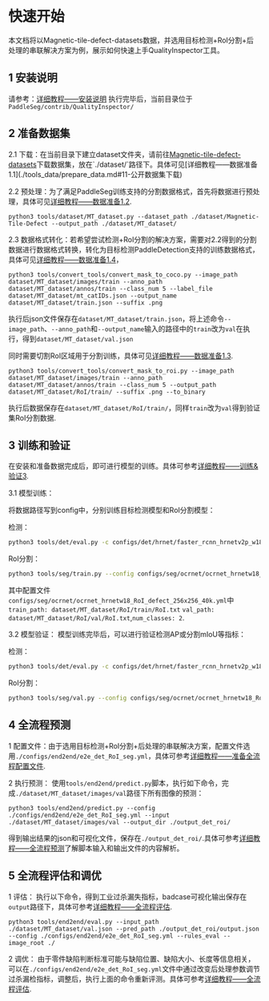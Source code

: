 # 快速开始
本文档将以Magnetic-tile-defect-datasets数据，并选用目标检测+RoI分割+后处理的串联解决方案为例，展示如何快速上手QualityInspector工具。

## 1 安装说明

请参考：[详细教程——安装说明](./install.md)
执行完毕后，当前目录位于`PaddleSeg/contrib/QualityInspector/`

## 2 准备数据集

2.1 下载：在当前目录下建立dataset文件夹，请前往[Magnetic-tile-defect-datasets](https://github.com/abin24/Magnetic-tile-defect-datasets.)下载数据集，放在`./dataset/`路径下。具体可见[详细教程——数据准备1.1](./tools_data/prepare_data.md#11-公开数据集下载)

2.2 预处理：为了满足PaddleSeg训练支持的分割数据格式，首先将数据进行预处理，具体可见[详细教程——数据准备1.2](./tools_data/prepare_data.md#12-转换为全图分割训练数据格式).

```shell
python3 tools/dataset/MT_dataset.py --dataset_path ./dataset/Magnetic-Tile-Defect --output_path ./dataset/MT_dataset/
```

2.3 数据格式转化：若希望尝试检测+RoI分割的解决方案，需要对2.2得到的分割数据进行数据格式转换，转化为目标检测PaddleDetection支持的训练数据格式，具体可见[详细教程——数据准备1.4](./tools_data/prepare_data.md#14-将全图分割数据转为coco格式的json文件)，

```shell
python3 tools/convert_tools/convert_mask_to_coco.py --image_path dataset/MT_dataset/images/train --anno_path dataset/MT_dataset/annos/train --class_num 5 --label_file dataset/MT_dataset/mt_catIDs.json --output_name dataset/MT_dataset/train.json --suffix .png
```

执行后json文件保存在`dataset/MT_dataset/train.json`，将上述命令`--image_path`、`--anno_path`和`--output_name`输入的路径中的`train`改为`val`在执行，得到`dataset/MT_dataset/val.json`

同时需要切割RoI区域用于分割训练，具体可见[详细教程——数据准备1.3](./tools_data/prepare_data.md#13-将全图分割数据转为roi分割文件).

```shell
python3 tools/convert_tools/convert_mask_to_roi.py --image_path dataset/MT_dataset/images/train --anno_path dataset/MT_dataset/annos/train --class_num 5 --output_path dataset/MT_dataset/RoI/train/ --suffix .png --to_binary
```
执行后数据保存在`dataset/MT_dataset/RoI/train/`，同样`train`改为`val`得到验证集RoI分割数据.

## 3 训练和验证
在安装和准备数据完成后，即可进行模型的训练。具体可参考[详细教程——训练&验证3](./det_seg/train_eval.md#训练).

3.1 模型训练：

将数据路径写到config中，分别训练目标检测模型和RoI分割模型：

检测：
```bash
python3 tools/det/eval.py -c configs/det/hrnet/faster_rcnn_hrnetv2p_w18_3x_defect.yml -o weights=./output/faster_rcnn_hrnetv2p_w18_3x_defect/model_final.pdparams
```

RoI分割：

```bash
python3 tools/seg/train.py --config configs/seg/ocrnet/ocrnet_hrnetw18_RoI_defect_256x256_40k.yml --do_eval  --use_vdl --save_interval 100 --save_dir ./output/RoI/
```
其中配置文件`configs/seg/ocrnet/ocrnet_hrnetw18_RoI_defect_256x256_40k.yml`中`train_path: dataset/MT_dataset/RoI/train/RoI.txt`
`val_path: dataset/MT_dataset/RoI/val/RoI.txt`,`num_classes: 2`.

3.2 模型验证：
模型训练完毕后，可以进行验证检测AP或分割mIoU等指标：

检测：
```bash
python3 tools/det/eval.py -c configs/det/hrnet/faster_rcnn_hrnetv2p_w18_3x_defect.yml -o weights=./output/faster_rcnn_hrnetv2p_w18_3x_defect/model_final.pdparams
```

RoI分割：
```bash
python3 tools/seg/val.py --config configs/seg/ocrnet/ocrnet_hrnetw18_RoI_defect_256x256_40k.yml --model_path ./output/RoI/best_model/model.pdparams
```

## 4 全流程预测
1 配置文件：由于选用目标检测+RoI分割+后处理的串联解决方案，配置文件选用`./configs/end2end/e2e_det_RoI_seg.yml`，具体可参考[详细教程——准备全流程配置文件](./end2end/parse_config.md).

2 执行预测：
使用`tools/end2end/predict.py`脚本，执行如下命令，完成`./dataset/MT_dataset/images/val`路径下所有图像的预测：

```
python3 tools/end2end/predict.py --config ./configs/end2end/e2e_det_RoI_seg.yml --input ./dataset/MT_dataset/images/val --output_dir ./output_det_roi/
```

得到输出结果的json和可视化文件，保存在`./output_det_roi/`.具体可参考[详细教程——全流程预测](./end2end/predict.md#全流程预测)了解脚本输入和输出文件的内容解析。


## 5 全流程评估和调优

1 评估：
执行以下命令，得到工业过杀漏失指标，badcase可视化输出保存在`output`路径下，具体可参考[详细教程——全流程评估](./end2end/eval.md#全流程评估).

```
python3 tools/end2end/eval.py --input_path ./dataset/MT_dataset/val.json --pred_path ./output_det_roi/output.json --config ./configs/end2end/e2e_det_RoI_seg.yml --rules_eval --image_root ./
```

2 调优：
由于零件缺陷判断标准可能与缺陷位置、缺陷大小、长度等信息相关，可以在`./configs/end2end/e2e_det_RoI_seg.yml`文件中通过改变后处理参数调节过杀漏检指标，调整后，执行上面的命令重新评测。具体可参考[详细教程——全流程评估](./end2end/eval.md#后处理参数调整).
